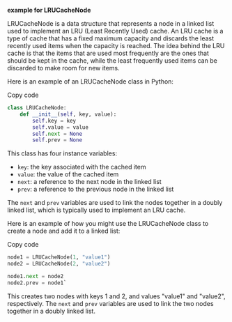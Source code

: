 
**example for LRUCacheNode**

LRUCacheNode is a data structure that represents a node in a linked list used to implement an LRU (Least Recently Used) cache. An LRU cache is a type of cache that has a fixed maximum capacity and discards the least recently used items when the capacity is reached. The idea behind the LRU cache is that the items that are used most frequently are the ones that should be kept in the cache, while the least frequently used items can be discarded to make room for new items.

Here is an example of an LRUCacheNode class in Python:

Copy code

```py
class LRUCacheNode:
    def __init__(self, key, value):
        self.key = key
        self.value = value
        self.next = None
        self.prev = None
```
This class has four instance variables:

-   `key`: the key associated with the cached item
-   `value`: the value of the cached item
-   `next`: a reference to the next node in the linked list
-   `prev`: a reference to the previous node in the linked list

The `next` and `prev` variables are used to link the nodes together in a doubly linked list, which is typically used to implement an LRU cache.

Here is an example of how you might use the LRUCacheNode class to create a node and add it to a linked list:

Copy code

```py
node1 = LRUCacheNode(1, "value1")
node2 = LRUCacheNode(2, "value2")

node1.next = node2
node2.prev = node1` 
```
This creates two nodes with keys 1 and 2, and values "value1" and "value2", respectively. The `next` and `prev` variables are used to link the two nodes together in a doubly linked list.